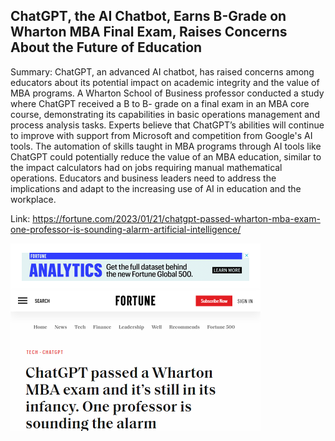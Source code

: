 ## ChatGPT, the AI Chatbot, Earns B-Grade on Wharton MBA Final Exam, Raises Concerns About the Future of Education
Summary: ChatGPT, an advanced AI chatbot, has raised concerns among educators about its potential impact on academic integrity and the value of MBA programs. A Wharton School of Business professor conducted a study where ChatGPT received a B to B- grade on a final exam in an MBA core course, demonstrating its capabilities in basic operations management and process analysis tasks. Experts believe that ChatGPT’s abilities will continue to improve with support from Microsoft and competition from Google's AI tools. The automation of skills taught in MBA programs through AI tools like ChatGPT could potentially reduce the value of an MBA education, similar to the impact calculators had on jobs requiring manual mathematical operations. Educators and business leaders need to address the implications and adapt to the increasing use of AI in education and the workplace.

Link: https://fortune.com/2023/01/21/chatgpt-passed-wharton-mba-exam-one-professor-is-sounding-alarm-artificial-intelligence/

<img src="/img/8127f5f7-3f5b-41fe-a48d-c8f9a6dd4a0f.png" width="400" />
<br/><br/>
